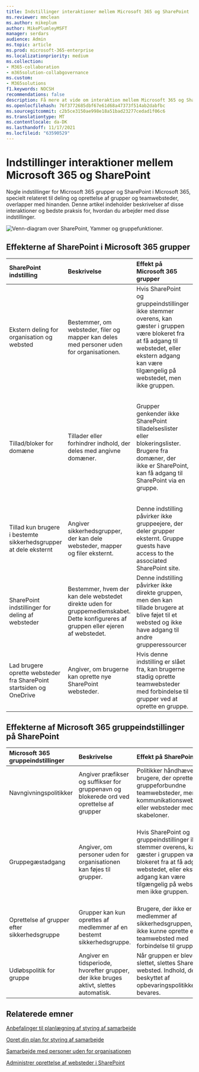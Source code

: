 ```yaml
---
title: Indstillinger interaktioner mellem Microsoft 365 og SharePoint
ms.reviewer: mmclean
ms.author: mikeplum
author: MikePlumleyMSFT
manager: serdars
audience: Admin
ms.topic: article
ms.prod: microsoft-365-enterprise
ms.localizationpriority: medium
ms.collection:
- M365-collaboration
- m365solution-collabgovernance
ms.custom:
- M365solutions
f1.keywords: NOCSH
recommendations: false
description: Få mere at vide om interaktion mellem Microsoft 365 og SharePoint
ms.openlocfilehash: 76f3772685dbf67e61d68a47373f514ab2dabfbc
ms.sourcegitcommit: c2b5ce3150ae998e18a51bad23277cedad1f06c6
ms.translationtype: MT
ms.contentlocale: da-DK
ms.lasthandoff: 11/17/2021
ms.locfileid: "63590529"
---
```

# <a name="settings-interactions-between-microsoft-365-groups-and-sharepoint"></a>Indstillinger interaktioner mellem Microsoft 365 og SharePoint

Nogle indstillinger for Microsoft 365 grupper og SharePoint i Microsoft 365, specielt relateret til deling og oprettelse af grupper og teamwebsteder, overlapper med hinanden. Denne artikel indeholder beskrivelser af disse interaktioner og bedste praksis for, hvordan du arbejder med disse indstillinger.

![Venn-diagram over SharePoint, Yammer og gruppefunktioner.](../media/groups-sharepoint-venn.png)

## <a name="the-effects-of-sharepoint-settings-on-microsoft-365-groups"></a>Effekterne af SharePoint i Microsoft 365 grupper

|SharePoint indstilling|Beskrivelse|Effekt på Microsoft 365 grupper|Anbefaling|
|:-----------------|:----------|:-----------------------------|:-------------|
|Ekstern deling for organisation og websted|Bestemmer, om websteder, filer og mapper kan deles med personer uden for organisationen.|Hvis SharePoint og gruppeindstillinger ikke stemmer overens, kan gæster i gruppen være blokeret fra at få adgang til webstedet, eller ekstern adgang kan være tilgængelig på webstedet, men ikke gruppen.|Når du ændrer indstillingerne for deling, skal du kontrollere både gruppeindstillinger SharePoint indstillingerne for websted for gruppeforbundne teamwebsteder.<br><br>Se [Samarbejd med gæster på et websted](./collaborate-in-site.md).|
|Tillad/bloker for domæne|Tillader eller forhindrer indhold, der deles med angivne domæner.|Grupper genkender ikke SharePoint tilladelseslister eller blokeringslister. Brugere fra domæner, der ikke er SharePoint, kan få adgang til SharePoint via en gruppe.|Administrer domæne tilladelister eller blokeringslister for Azure AD og SharePoint sammen. Opret en styringsproces for hele organisationen for at tillade og blokere domæner.<br><br>Se [SharePoint domæneindstillinger og](/sharepoint/restricted-domains-sharing) [Azure AD-domæneindstillinger](/azure/active-directory/b2b/allow-deny-list)|
|Tillad kun brugere i bestemte sikkerhedsgrupper at dele eksternt|Angiver sikkerhedsgrupper, der kan dele websteder, mapper og filer eksternt.|Denne indstilling påvirker ikke gruppeejere, der deler grupper eksternt. Gruppe guests have access to the associated SharePoint site.||
|SharePoint indstillinger for deling af websteder|Bestemmer, hvem der kan dele webstedet direkte uden for gruppemedlemskabet. Dette konfigureres af gruppen eller ejeren af webstedet.|Denne indstilling påvirker ikke direkte gruppen, men den kan tillade brugere at blive føjet til et websted og ikke have adgang til andre grupperessourcer|Overvej at bruge denne indstilling til at begrænse deling af webstedet direkte og administrere webstedsadgang via gruppen.|
|Lad brugere oprette websteder fra SharePoint startsiden og OneDrive|Angiver, om brugerne kan oprette nye SharePoint websteder.|Hvis denne indstilling er slået fra, kan brugerne stadig oprette teamwebsteder med forbindelse til grupper ved at oprette en gruppe.||

## <a name="the-effects-of-microsoft-365-groups-setting-on-sharepoint"></a>Effekterne af Microsoft 365 gruppeindstillinger på SharePoint

|Microsoft 365 gruppeindstillinger|Beskrivelse|Effekt på SharePoint|Anbefaling|
|:---------------------------|:----------|:-------------------|:-------------|
|Navngivningspolitikker|Angiver præfikser og suffikser for gruppenavn og blokerede ord ved oprettelse af grupper|Politikker håndhæves for brugere, der opretter gruppeforbundne teamwebsteder, men ikke kommunikationswebsteder eller websteder med andre skabeloner.|Opret separate navngivningsvejledninger til kommunikationswebsteder, hvis det er nødvendigt.|
|Gruppegæstadgang|Angiver, om personer uden for organisationen kan føjes til grupper.|Hvis SharePoint og gruppeindstillinger ikke stemmer overens, kan gæster i gruppen være blokeret fra at få adgang til webstedet, eller ekstern adgang kan være tilgængelig på webstedet, men ikke gruppen.|Når du ændrer indstillingerne for deling, skal du kontrollere både gruppeindstillinger SharePoint indstillingerne for websted for gruppeforbundne teamwebsteder.<br><br>Se [Samarbejd med gæster på et websted](./collaborate-in-site.md)|
|Oprettelse af grupper efter sikkerhedsgruppe|Grupper kan kun oprettes af medlemmer af en bestemt sikkerhedsgruppe.|Brugere, der ikke er medlemmer af sikkerhedsgruppen, vil ikke kunne oprette et teamwebsted med forbindelse til grupper.|Sørg for, at processen for at anmode om en gruppe indeholder instruktioner til at anmode om et websted.|
|Udløbspolitik for gruppe|Angiver en tidsperiode, hvorefter grupper, der ikke bruges aktivt, slettes automatisk.|Når gruppen er blevet slettet, slettes SharePoint websted. Indhold, der er beskyttet af opbevaringspolitikker bevares.|Brug udløbspolitikker til at undgå at udvnde ubrugte grupper og websteder.|

## <a name="related-topics"></a>Relaterede emner

[Anbefalinger til planlægning af styring af samarbejde](collaboration-governance-overview.md#collaboration-governance-planning-recommendations)

[Opret din plan for styring af samarbejde](collaboration-governance-first.md)

[Samarbejde med personer uden for organisationen](./collaborate-with-people-outside-your-organization.md)

[Administrer oprettelse af websteder i SharePoint](/sharepoint/manage-site-creation)